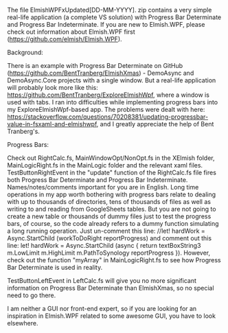 The file ElmishWPFxUpdated[DD-MM-YYYY]. zip contains a very simple real-life application (a complete VS solution) with Progress Bar Determinate and Progress Bar Indeterminate. If you are new to Elmish.WPF, please check out information about Elmish.WPF first (https://github.com/elmish/Elmish.WPF).

Background:

There is an example with Progress Bar Determinate on GitHub (https://github.com/BentTranberg/ElmishXmas) - DemoAsync and DemoAsync.Core projects with a single window. But a real-life application will probably look more like this: https://github.com/BentTranberg/ExploreElmishWpf, where a window is used with tabs. I ran into difficulties while implementing progress bars into my ExploreElmishWpf-based app. The problems were dealt with here: https://stackoverflow.com/questions/70208381/updating-progressbar-value-in-fsxaml-and-elmishwpf, and I greatly appreciate the help of Bent Tranberg's.

Progress Bars:

Check out RightCalc.fs, MainWindowOpt/NonOpt.fs in the XElmish folder, MainLogicRight.fs in the MainLogic folder and the relevant xaml files. TestButtonRightEvent in the "update" function of the RightCalc.fs file fires both Progress Bar Determinate and Progress Bar Indeterminate. Names/notes/comments important for you are in English. Long time operations in my app worth bothering with progress bars relate to dealing with up to thousands of directories, tens of thousands of files as well as writing to and reading from GoogleSheets tables. But you are not going to create a new table or thousands of dummy files just to test the progress bars, of course, so the code already refers to a dummy function simulating a long running operation. Just un-comment this line: //let! hardWork = Async.StartChild (workToDoRight reportProgress) and comment out this line: let! hardWork = Async.StartChild (async { return textBoxString3 m.LowLimit m.HighLimit m.PathToSynology reportProgress }). However, check out the function "myArray" in MainLogicRight.fs to see how Progress Bar Determinate is used in reality.

TestButtonLeftEvent in LeftCalc.fs will give you no more significant information on Progress Bar Determinate than ElmishXmas, so no special need to go there.

I am neither a GUI nor front-end expert, so if you are looking for an inspiration in Elmish.WPF related to some awesome GUI, you have to look elsewhere.
